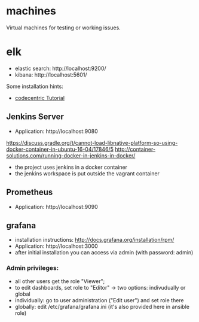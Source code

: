 # machines

Virtual machines for testing or working issues.

# elk
* elastic search: http://localhost:9200/
* kibana: http://localhost:5601/

Some installation hints:
* [codecentric Tutorial](https://blog.codecentric.de/en/2014/10/log-management-spring-boot-applications-logstash-elastichsearch-kibana/)

## Jenkins Server
* Application: http://localhost:9080
 
https://discuss.gradle.org/t/cannot-load-libnative-platform-so-using-docker-container-in-ubuntu-16-04/17846/5
http://container-solutions.com/running-docker-in-jenkins-in-docker/

* the project uses jenkins in a docker container
* the jenkins workspace is put outside the vagrant container


## Prometheus
* Application: http://localhost:9090

## grafana
* installation instructions: http://docs.grafana.org/installation/rpm/
* Application: http://localhost:3000
* after initial installation you can access via admin (with password: admin)

### Admin privileges: 
* all other users get the role "Viewer"; 
* to edit dashboards, set role to "Editor" -> two options: indivudually or global
* individually: go to user administration ("Edit user") and set role there
* globally: edit /etc/grafana/grafana.ini (it's also provided here in ansible role) 